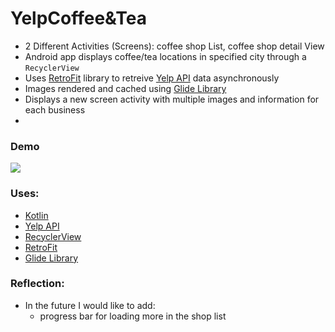 # YelpCoffee&Tea
- 2 Different Activities (Screens): coffee shop List, coffee shop detail View 
- Android app displays coffee/tea locations in specified city through a `RecyclerView`
- Uses [RetroFit](https://square.github.io/retrofit/) library to retreive [Yelp API](https://www.yelp.com/developers) data asynchronously 
- Images rendered and cached using [Glide Library](https://github.com/bumptech/glide)
- Displays a new screen activity with multiple images and information for each business
- 
### Demo
![](https://cdn.discordapp.com/attachments/701277128951595033/794407782715097128/screen-capture_11.gif)

### Uses: 
- [Kotlin](https://kotlinlang.org/)
- [Yelp API](https://www.yelp.com/developers)
- [RecyclerView](https://developer.android.com/guide/topics/ui/layout/recyclerview)
- [RetroFit](https://square.github.io/retrofit/)
- [Glide Library](https://github.com/bumptech/glide)
 
### Reflection:
- In the future I would like to add: 
  - progress bar for loading more in the shop list 

